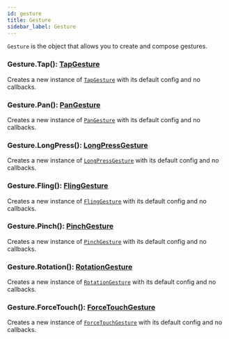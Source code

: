 ```yaml
---
id: gesture
title: Gesture
sidebar_label: Gesture
---
```


`Gesture` is the object that allows you to create and compose gestures.

### Gesture.Tap(): [TapGesture](./tap-gesture.md)

Creates a new instance of [`TapGesture`](./tap-gesture.md) with its default config and no callbacks.

### Gesture.Pan(): [PanGesture](./pan-gesture.md)

Creates a new instance of [`PanGesture`](./pan-gesture.md) with its default config and no callbacks.

### Gesture.LongPress(): [LongPressGesture](./long-press-gesture.md)

Creates a new instance of [`LongPressGesture`](./long-press-gesture.md) with its default config and no callbacks.

### Gesture.Fling(): [FlingGesture](./fling-gesture.md)

Creates a new instance of [`FlingGesture`](./fling-gesture.md) with its default config and no callbacks.

### Gesture.Pinch(): [PinchGesture](./pinch-gesture.md)

Creates a new instance of [`PinchGesture`](./pinch-gesture.md) with its default config and no callbacks.

### Gesture.Rotation(): [RotationGesture](./rotation-gesture.md)

Creates a new instance of [`RotationGesture`](./rotation-gesture.md) with its default config and no callbacks.

### Gesture.ForceTouch(): [ForceTouchGesture](./force-touch-gesture.md)

Creates a new instance of [`ForceTouchGesture`](./force-touch-gesture.md) with its default config and no callbacks.
